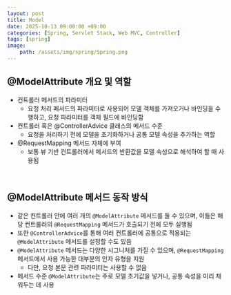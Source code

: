 ```yaml
---
layout: post
title: Model
date: 2025-10-13 09:00:00 +09:00
categories: [Spring, Servlet Stack, Web MVC, Controller]
tags: [spring]
image:
    path: /assets/img/spring/Spring.png
---
```


## @ModelAttribute 개요 및 역할

- 컨트롤러 메서드의 파라미터
  - 요청 처리 메서드의 파라미터로 사용되어 모델 객체를 가져오거나 바인딩을 수행하고, 요청 파라미터를 객체 필드에 바인딩함
- 컨트롤러 혹은 @ControllerAdvice 클래스의 메서드 수준
  - 요청을 처리하기 전에 모델을 초기화하거나 공통 모델 속성을 추가하는 역할
- @RequestMapping 메서드 자체에 부여
  - 보통 뷰 기반 컨트롤러에서 메서드의 반환값을 모델 속성으로 해석하여 할 때 사용됨

<br>

## @ModelAttribute 메서드 동작 방식

- 같은 컨트롤러 안에 여러 개의 `@ModelAttribute` 메서드를 둘 수 있으며, 이들은 해당 컨트롤러의 `@RequestMapping` 메서드가 호출되기 전에 모두 실행됨
- 또한 `@ControllerAdvice`를 통해 여러 컨트롤러에 공통으로 적용되는 `@ModelAttribute` 메서드를 설정할 수도 있음
- `@ModelAttribute` 메서드는 다양한 시그니처를 가질 수 있으며, `@RequestMapping` 메서드에서 사용 가능한 대부분의 인자 유형을 지원
  - 다만, 요청 본문 관련 파라미터는 사용할 수 없음
- 메서드 수준 `@ModelAttribute`는 주로 모델 초기값을 넣거나, 공통 속성을 미리 채워두는 데 사용

<br>